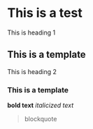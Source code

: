 # This is a test
This is heading 1

## This is a template

This is heading 2

### This is a template

**bold text**
*italicized text*

> blockquote

